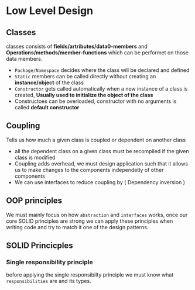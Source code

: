 # Low Level Design

## Classes
classes consists of **fields/artributes/data0-members** and **Operations/methods/member-functions** which can be performet on those data members.
- `Package/Namespace` decides where the class will be declared and defined
- `Static` members can be called directly without creating an **instance/object** of the class
- `Constructor` gets called automatically when a new instance of a class is created, **Usually used to initialize the object of the class**
- Constructoes can be overloaded, constructor with no arguments is called **default constructor**

## Coupling
Tells us how much a given class is coupled or dependent on another class
- all the dependent class on a given class must be recompiled if the given class is modified
- Coupling adds overhead, we must design application such that it allows us to make changes to the components independetly of other components
- We can use interfaces to reduce coupling by ( Dependency inversion )


## OOP principles


We must mainly focus on how `abstraction` and `interfaces` works, once our core SOLID principles are strong we can apply these principles when writing code and try to match it one of the design patterns. 

## SOLID Princicples

### Single responsibility principle
before applying the single responsibilty principle we must know what `responsibilities` are and its types.

<object data="/NotesDesignpattern.pdf" type="application/pdf" width="100%"></object>

